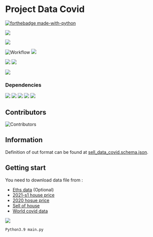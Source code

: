 # Project Data Covid
[![forthebadge made-with-python](http://ForTheBadge.com/images/badges/made-with-python.svg)](https://www.python.org/)

![](https://img.shields.io/github/watchers/stheren/data_covid_project?style=social)

![](https://img.shields.io/github/languages/top/stheren/data_covid_project)

![Workflow](https://github.com/stheren/data_covid_project/actions/workflows/python-app.yml/badge.svg)
![](https://img.shields.io/github/last-commit/stheren/data_covid_project)

![](https://img.shields.io/github/issues-raw/stheren/data_covid_project)
![](https://img.shields.io/github/issues-closed-raw/stheren/data_covid_project)

![](https://img.shields.io/github/repo-size/stheren/data_covid_project)

### Dependencies
![](https://img.shields.io/badge/CSV-1.0-orange)
![](https://img.shields.io/badge/JSON-2.0.9-blue)
![](https://img.shields.io/badge/matplotlib-3.5.0-cyan)
![](https://img.shields.io/badge/pandas-1.3.5-yellow)
![](https://img.shields.io/badge/tqdm-4.62.3-violet)

## Contributors
![Contributors](https://contrib.rocks/image?repo=stheren/data_covid_project)

## Information
Definition of out format can be found at [sell_data_covid.schema.json](./sell_data_covid.schema.json).

## Getting start
You need to download data file from :
- [Eths data](https://www.nasdaq.com/market-activity/cryptocurrency/eth/historical) (Optional)
- [2021-s1 house price](https://www.data.gouv.fr/fr/datasets/r/90a98de0-f562-4328-aa16-fe0dd1dca60f)
- [2020 hosue price](https://www.data.gouv.fr/fr/datasets/r/817204ac-2202-4b4a-98e7-4184d154d98c)
- [Sell of house](https://www.cgedd.fr/nombre-vente-maison-appartement-ancien.xls)
- [World covid data](https://covid.ourworldindata.org/data/owid-covid-data.json)

![](https://img.shields.io/badge/Python-3.9-GREEN)
```bash
Python3.9 main.py
```
